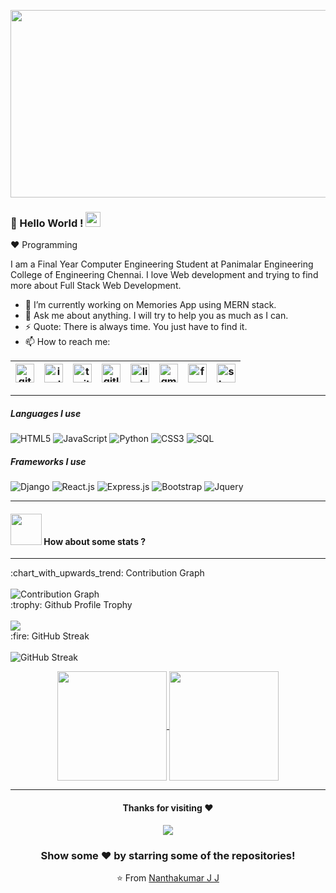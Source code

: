<p align="center">
  <a href="https://jjnanthakumar.github.io">
<img src="https://github.com/jjnanthakumar/jjnanthakumar/blob/main/temp.gif" height="300" width="600"></a>
  </p>

### 👋 Hello World !  <img src="https://github.com/TheDudeThatCode/TheDudeThatCode/blob/master/Assets/Earth.gif" width="24px">
  
:heart: Programming
  
I am a Final Year Computer Engineering Student at Panimalar Engineering College of Engineering Chennai. I love Web development and trying to find more about Full Stack Web Development.

- 🔭 I’m currently working on Memories App using MERN stack.
- 💬 Ask me about anything. I will try to help you as much as I can.
- ⚡ Quote: There is always time. You just have to find it.
- 📫 How to reach me:

| [<img src="https://camo.githubusercontent.com/b079fe922f00c4b86f1b724fbc2e8141c468794ce8adbc9b7456e5e1ad09c622/68747470733a2f2f6564656e742e6769746875622e696f2f537570657254696e7949636f6e732f696d616765732f7376672f6769746875622e737667" alt="github logo" width="30" height="30">](https://github.com/jjnanthakumar) |  [<img src="https://camo.githubusercontent.com/c9dacf0f25a1489fdbc6c0d2b41cda58b77fa210a13a886d6f99e027adfbd358/68747470733a2f2f6564656e742e6769746875622e696f2f537570657254696e7949636f6e732f696d616765732f7376672f696e7374616772616d2e737667" alt="instagram logo" width="30" height="30">](https://www.instagram.com/nanthakumarjj_17/) |  [<img src="https://camo.githubusercontent.com/35b0b8bfbd8840f35607fb56ad0a139047fd5d6e09ceb060c5c6f0a5abd1044c/68747470733a2f2f6564656e742e6769746875622e696f2f537570657254696e7949636f6e732f696d616765732f7376672f747769747465722e737667" alt="twitter logo" width="30" height="30">](https://twitter.com/nanthakumarjj) |  [<img src="https://camo.githubusercontent.com/92155145d11c0c16b6d804cf10407c691d134283ced40c36ceecfb885b8b655c/68747470733a2f2f6564656e742e6769746875622e696f2f537570657254696e7949636f6e732f696d616765732f7376672f6769746c61622e737667" alt="gitlab logo" width="30" height="30">](https://gitlab.com/jjnanthakumar) |  [<img src="https://camo.githubusercontent.com/c8a9c5b414cd812ad6a97a46c29af67239ddaeae08c41724ff7d945fb4c047e5/68747470733a2f2f6564656e742e6769746875622e696f2f537570657254696e7949636f6e732f696d616765732f7376672f6c696e6b6564696e2e737667" alt="linkedin logo" width="30" height="30">](https://www.linkedin.com/in/nanthakumarjj-b58335148/) |  [<img src="https://camo.githubusercontent.com/4a3dd8d10a27c272fd04b2ce8ed1a130606f95ea6a76b5e19ce8b642faa18c27/68747470733a2f2f6564656e742e6769746875622e696f2f537570657254696e7949636f6e732f696d616765732f7376672f676d61696c2e737667" alt="gmail logo" width="30" height="30">](jjnanthakumar477@gmail.com) |  [<img src="https://camo.githubusercontent.com/8f245234577766478eaf3ee72b0615e99bb9ef3eaa56e1c37f75692811181d5c/68747470733a2f2f6564656e742e6769746875622e696f2f537570657254696e7949636f6e732f696d616765732f7376672f66616365626f6f6b2e737667" alt="facebook logo" width="30" height="30">](https://www.facebook.com/nanthakumar.jj.98/) | [<img src="https://camo.githubusercontent.com/ad1dcdc76b0be1423e54a791d31311e91e8e89bb8492be214cfc3390e24c323d/68747470733a2f2f6564656e742e6769746875622e696f2f537570657254696e7949636f6e732f696d616765732f7376672f737461636b6f766572666c6f772e737667" alt="stackoverflow logo" width="30" height="30">](https://stackoverflow.com/users/13732683/nanthakumar-j-j) |
|---|---|---|---|---|---|---|---|

----

##### Languages I use

<p align="center">
  
![HTML5](https://img.shields.io/badge/-HTML5-000000?style=flat&logo=html5)
![JavaScript](https://img.shields.io/badge/-JavaScript-000000?style=flat&logo=javascript)
![Python](https://img.shields.io/badge/-Python-000000?style=flat&logo=python)
![CSS3](https://img.shields.io/badge/-CSS3-000000?style=flat&logo=css3)
![SQL](https://img.shields.io/badge/-SQL-000000?style=flat&logo=postgresql)
  
</p>

##### Frameworks I use

<p align="center">
  
![Django](https://img.shields.io/badge/-Django-000000?style=flat&logo=django)
![React.js](https://img.shields.io/badge/-ReactJs-000000?style=flat&logo=react)
![Express.js](https://img.shields.io/badge/-ExpressJs-000000?style=flat&logo=express)
![Bootstrap](https://img.shields.io/badge/-Bootstrap-000000?style=flat&logo=bootstrap)
![Jquery](https://img.shields.io/badge/-Jquery-000000?style=flat&logo=jquery)

</p>

----

#### <img src="https://media.giphy.com/media/VgCDAzcKvsR6OM0uWg/giphy.gif" width="50"> How about some stats ?
  
----
   
   <summary>:chart_with_upwards_trend: Contribution Graph </summary>
   <br/>
   <img src="https://activity-graph.herokuapp.com/graph?username=jjnanthakumar&theme=xcode" alt="Contribution Graph" align="center" />


  <summary>:trophy: Github Profile Trophy</summary>
  <br/>
  <img src="https://github-profile-trophy.vercel.app/?username=jjnanthakumar&theme=monokai&row=1&no-frame=true&no-bg=true/">

                                                                                                                                      

  <summary>:fire: GitHub Streak</summary>
  <br/>
  <img src="https://github-readme-streak-stats.herokuapp.com/?user=jjnanthakumar&theme=dark&show-icons=true" alt="GitHub Streak" align="center" />
  <br/>

<p align=center>
  <a href="https://github.com/jjnanthakumar" title="User Profile">
    <img height=175 align="center" src="https://github-readme-stats.vercel.app/api?username=jjnanthakumar&show_icons=true&theme=radical&hide=[%22contribs%22,%22issues%22]">
  </a>
  <a href="https://github.com/jjnanthakumar" title="User Profile">
    <img height=175 align="center" src="https://github-readme-stats.vercel.app/api/top-langs/?username=jjnanthakumar&theme=radical&layout=compact">
  </a>
</p>

-------
<div align="center">
  
#### Thanks for visiting :heart:
  
  </div>

<p align="center"> 
  <img src="https://profile-counter.glitch.me/jjnanthakumar/count.svg" />
 </p>

<div align="center">

### Show some ❤️ by starring some of the repositories!

⭐️ From [Nanthakumar J J](https://github.com/jjnanthakumar)


</div>

